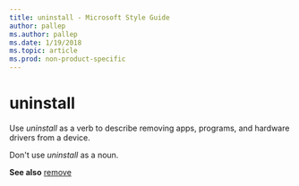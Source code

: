 ```yaml
---
title: uninstall - Microsoft Style Guide
author: pallep
ms.author: pallep
ms.date: 1/19/2018
ms.topic: article
ms.prod: non-product-specific
---
```


# uninstall

Use *uninstall* as a verb to describe removing apps, programs, and hardware drivers from a device. 

Don't use *uninstall* as a noun.

**See also** [remove](/style-guide/a-z-word-list-term-collections/r/remove)
